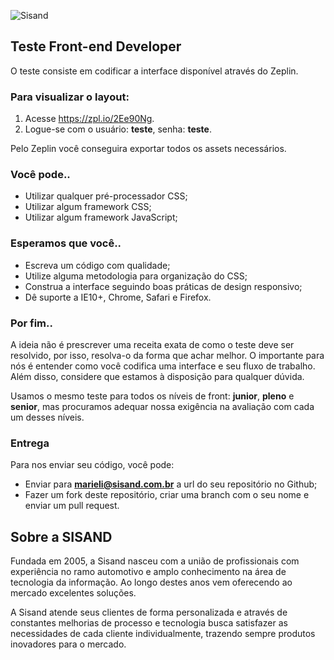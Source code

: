 ![Sisand](https://imgur.com/pfwFyJH "Sisand")

## Teste Front-end Developer

O teste consiste em codificar a interface disponível através do Zeplin.

### Para visualizar o layout:

1. Acesse https://zpl.io/2Ee90Ng.
2. Logue-se com o usuário: **teste**, senha: **teste**.

Pelo Zeplin você conseguira exportar todos os assets necessários.

### Você pode..

* Utilizar qualquer pré-processador CSS; 
* Utilizar algum framework CSS;
* Utilizar algum framework JavaScript;

### Esperamos que você..

* Escreva um código com qualidade;
* Utilize alguma metodologia para organização do CSS;
* Construa a interface seguindo boas práticas de design responsivo;
* Dê suporte a IE10+, Chrome, Safari e Firefox.

### Por fim..

A ideia não é prescrever uma receita exata de como o teste deve ser resolvido, por isso, resolva-o da forma que achar melhor. O importante para nós é entender como você codifica uma interface e seu fluxo de trabalho. Além disso, considere que estamos à disposição para qualquer dúvida.

Usamos o mesmo teste para todos os níveis de front: **junior**, **pleno** e **senior**, mas procuramos adequar nossa exigência na avaliação com cada um desses níveis.

### Entrega

Para nos enviar seu código, você pode:

* Enviar para **marieli@sisand.com.br**  a url do seu repositório no Github;
* Fazer um fork deste repositório, criar uma branch com o seu nome e enviar um pull request.

## Sobre a SISAND

Fundada em 2005, a Sisand nasceu com a união de profissionais com experiência no ramo automotivo e amplo conhecimento na área de tecnologia da informação. Ao longo destes anos vem oferecendo ao mercado excelentes soluções.

A Sisand atende seus clientes de forma personalizada e através de constantes melhorias de processo e tecnologia busca satisfazer as necessidades de cada cliente individualmente, trazendo sempre produtos inovadores para o mercado.

